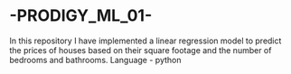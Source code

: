 # -PRODIGY_ML_01-
In this repository I have implemented a linear regression model to predict the prices of houses based on their square footage and the number of bedrooms and bathrooms.
Language - python
